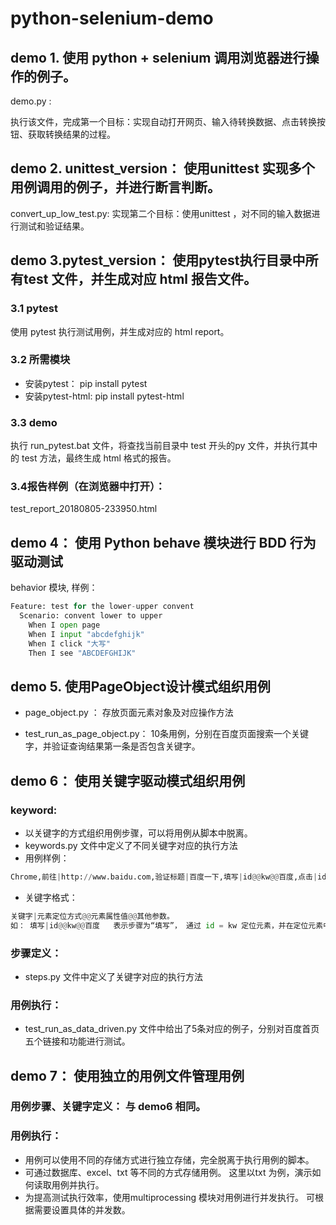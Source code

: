 # python-selenium-demo

## demo 1. 使用 python + selenium 调用浏览器进行操作的例子。

demo.py :

 执行该文件，完成第一个目标：实现自动打开网页、输入待转换数据、点击转换按钮、获取转换结果的过程。


## demo 2. unittest_version： 使用unittest 实现多个用例调用的例子，并进行断言判断。
convert_up_low_test.py: 
  实现第二个目标：使用unittest ，对不同的输入数据进行测试和验证结果。

## demo 3.pytest_version： 使用pytest执行目录中所有test 文件，并生成对应 html 报告文件。
###  3.1 pytest
使用 pytest 执行测试用例，并生成对应的 html report。

### 3.2 所需模块
- 安装pytest： pip install pytest
- 安装pytest-html: pip install pytest-html

### 3.3 demo
执行 run_pytest.bat 文件，将查找当前目录中 test 开头的py 文件，并执行其中的 test 方法，最终生成 html 格式的报告。

### 3.4报告样例（在浏览器中打开）： 

test_report_20180805-233950.html

## demo 4： 使用 Python behave 模块进行 BDD 行为驱动测试

behavior 模块, 样例：

```python
Feature: test for the lower-upper convent
  Scenario: convent lower to upper
    When I open page
    When I input "abcdefghijk"
    When I click "大写"
    Then I see "ABCDEFGHIJK"
```

## demo 5. 使用PageObject设计模式组织用例

- page_object.py ： 存放页面元素对象及对应操作方法

- test_run_as_page_object.py： 
10条用例，分别在百度页面搜索一个关键字，并验证查询结果第一条是否包含关键字。

## demo 6： 使用关键字驱动模式组织用例

### keyword: 
- 以关键字的方式组织用例步骤，可以将用例从脚本中脱离。
- keywords.py 文件中定义了不同关键字对应的执行方法
- 用例样例：
```python
Chrome,前往|http://www.baidu.com,验证标题|百度一下,填写|id@@kw@@百度,点击|id@@su,验证文字|xpath@@//*[@id="1"]/h3/a/em@@百度
```
- 关键字格式：
```python
关键字|元素定位方式@@元素属性值@@其他参数。 
如： 填写|id@@kw@@百度   表示步骤为“填写”， 通过 id = kw 定位元素，并在定位元素中输入 “百度”
```

### 步骤定义：
- steps.py 文件中定义了关键字对应的执行方法

### 用例执行：
- test_run_as_data_driven.py 文件中给出了5条对应的例子，分别对百度首页五个链接和功能进行测试。


## demo 7： 使用独立的用例文件管理用例

### 用例步骤、关键字定义： 与 demo6 相同。

### 用例执行：
- 用例可以使用不同的存储方式进行独立存储，完全脱离于执行用例的脚本。
- 可通过数据库、excel、txt 等不同的方式存储用例。 这里以txt 为例，演示如何读取用例并执行。
- 为提高测试执行效率，使用multiprocessing 模块对用例进行并发执行。 可根据需要设置具体的并发数。